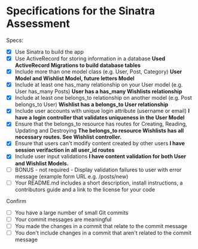 # Specifications for the Sinatra Assessment

Specs:
- [x] Use Sinatra to build the app
- [x] Use ActiveRecord for storing information in a database **Used ActiveRecord Migrations to build database tables**
- [x] Include more than one model class (e.g. User, Post, Category) **User Model and Wishlist Model, future letters Model**
- [x] Include at least one has_many relationship on your User model (e.g. User has_many Posts) **User has a has_many Wishlists relationship**
- [x] Include at least one belongs_to relationship on another model (e.g. Post belongs_to User) **Wishlist has a belongs_to User relationship**
- [x] Include user accounts with unique login attribute (username or email) **I have a login controller that validates uniqueness in the User Model**
- [x] Ensure that the belongs_to resource has routes for Creating, Reading, Updating and Destroying **The belongs_to resource Wishlists has all necessary routes. See Wishlist controller.** 
- [x] Ensure that users can't modify content created by other users **I have session verifaction in all user_id routes**
- [x] Include user input validations **I have content validation for both User and Wishlist Models.**
- [ ] BONUS - not required - Display validation failures to user with error message (example form URL e.g. /posts/new)
- [ ] Your README.md includes a short description, install instructions, a contributors guide and a link to the license for your code

Confirm
- [ ] You have a large number of small Git commits
- [ ] Your commit messages are meaningful
- [ ] You made the changes in a commit that relate to the commit message
- [ ] You don't include changes in a commit that aren't related to the commit message
